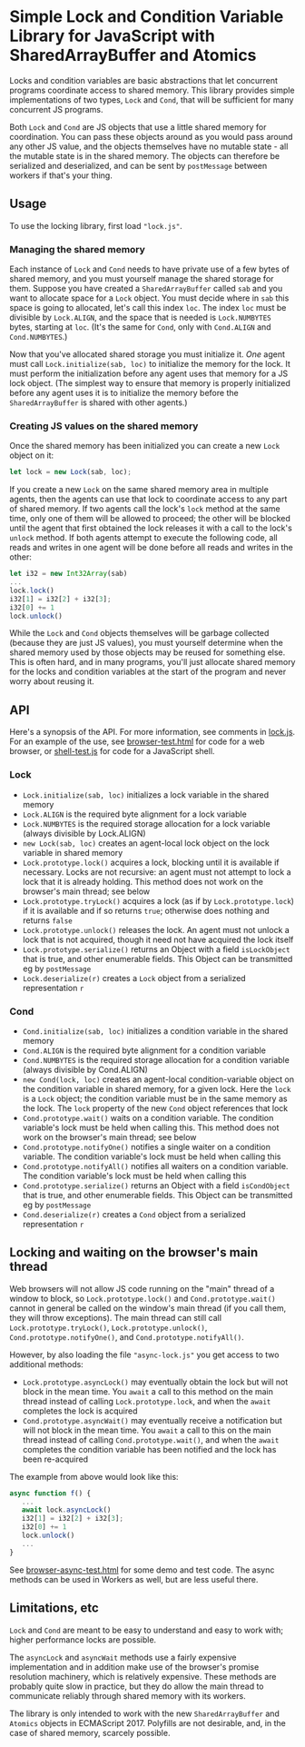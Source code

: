 # Simple Lock and Condition Variable Library for JavaScript with SharedArrayBuffer and Atomics

Locks and condition variables are basic abstractions that let concurrent programs coordinate access to shared memory.  This library provides simple implementations of two types, `Lock` and `Cond`, that will be sufficient for many concurrent JS programs.

Both `Lock` and `Cond` are JS objects that use a little shared memory for coordination.  You can pass these objects around as you would pass around any other JS value, and the objects themselves have no mutable state - all the mutable state is in the shared memory.  The objects can therefore be serialized and deserialized, and can be sent by `postMessage` between workers if that's your thing.

## Usage

To use the locking library, first load `"lock.js"`.

### Managing the shared memory

Each instance of `Lock` and `Cond` needs to have private use of a few bytes of shared memory, and you must yourself manage the shared storage for them.  Suppose you have created a `SharedArrayBuffer` called `sab` and you want to allocate space for a `Lock` object.  You must decide where in `sab` this space is going to allocated, let's call this index `loc`.  The index `loc` must be divisible by `Lock.ALIGN`, and the space that is needed is `Lock.NUMBYTES` bytes, starting at `loc`.  (It's the same for `Cond`, only with `Cond.ALIGN` and `Cond.NUMBYTES`.)

Now that you've allocated shared storage you must initialize it.  *One* agent must call `Lock.initialize(sab, loc)` to initialize the memory for the lock.  It must perform the initialization before any agent uses that memory for a JS lock object.  (The simplest way to ensure that memory is properly initialized before any agent uses it is to initialize the memory before the `SharedArrayBuffer` is shared with other agents.)

### Creating JS values on the shared memory

Once the shared memory has been initialized you can create a new `Lock` object on it:
```js
let lock = new Lock(sab, loc);
```
If you create a new `Lock` on the same shared memory area in multiple agents, then the agents can use that lock to coordinate access to any part of shared memory.  If two agents call the lock's `lock` method at the same time, only one of them will be allowed to proceed; the other will be blocked until the agent that first obtained the lock releases it with a call to the lock's `unlock` method.  If both agents attempt to execute the following code, all reads and writes in one agent will be done before all reads and writes in the other:
```js
let i32 = new Int32Array(sab)
...
lock.lock()
i32[1] = i32[2] + i32[3];
i32[0] += 1
lock.unlock()
```

While the `Lock` and `Cond` objects themselves will be garbage collected (because they are just JS values), you must yourself determine when the shared memory used by those objects may be reused for something else.  This is often hard, and in many programs, you'll just allocate shared memory for the locks and condition variables at the start of the program and never worry about reusing it.

## API

Here's a synopsis of the API.  For more information, see comments in [lock.js](lock.js).  For an example of the use, see [browser-test.html](browser-test.html) for code for a web browser, or [shell-test.js](shell-test.js) for code for a JavaScript shell.

### Lock

* `Lock.initialize(sab, loc)` initializes a lock variable in the shared memory
* `Lock.ALIGN` is the required byte alignment for a lock variable
* `Lock.NUMBYTES` is the required storage allocation for a lock variable (always divisible by Lock.ALIGN)
* `new Lock(sab, loc)` creates an agent-local lock object on the lock variable in shared memory
* `Lock.prototype.lock()` acquires a lock, blocking until it is available if necessary.  Locks are not recursive: an agent must not attempt to lock a lock that it is already holding.  This method does not work on the browser's main thread; see below
* `Lock.prototype.tryLock()` acquires a lock (as if by `Lock.prototype.lock`) if it is available and if so returns `true`; otherwise does nothing and returns `false`
* `Lock.prototype.unlock()` releases the lock.  An agent must not unlock a lock that is not acquired, though it need not have acquired the lock itself
* `Lock.prototype.serialize()` returns an Object with a field `isLockObject` that is true, and other enumerable fields.  This Object can be transmitted eg by `postMessage`
* `Lock.deserialize(r)` creates a `Lock` object from a serialized representation `r`

### Cond

* `Cond.initialize(sab, loc)` initializes a condition variable in the shared memory
* `Cond.ALIGN` is the required byte alignment for a condition variable
* `Cond.NUMBYTES` is the required storage allocation for a condition variable (always divisible by Cond.ALIGN)
* `new Cond(lock, loc)` creates an agent-local condition-variable object on the condition variable in shared memory, for a given lock.  Here the `lock` is a `Lock` object; the condition variable must be in the same memory as the lock.  The `lock` property of the new `Cond` object references that lock
* `Cond.prototype.wait()` waits on a condition variable.  The condition variable's lock must be held when calling this.  This method does not work on the browser's main thread; see below
* `Cond.prototype.notifyOne()` notifies a single waiter on a condition variable.  The condition variable's lock must be held when calling this
* `Cond.prototype.notifyAll()` notifies all waiters on a condition variable.  The condition variable's lock must be held when calling this
* `Cond.prototype.serialize()` returns an Object with a field `isCondObject` that is true, and other enumerable fields.  This Object can be transmitted eg by `postMessage`
* `Cond.deserialize(r)` creates a `Cond` object from a serialized representation `r`

## Locking and waiting on the browser's main thread

Web browsers will not allow JS code running on the "main" thread of a window to block, so `Lock.prototype.lock()` and `Cond.prototype.wait()` cannot in general be called on the window's main thread (if you call them, they will throw exceptions).  The main thread can still call `Lock.prototype.tryLock()`, `Lock.prototype.unlock()`, `Cond.prototype.notifyOne()`, and `Cond.prototype.notifyAll()`.

However, by also loading the file `"async-lock.js"` you get access to two additional methods:

* `Lock.prototype.asyncLock()` may eventually obtain the lock but will not block in the mean time.  You `await` a call to this method on the main thread instead of calling `Lock.prototype.lock`, and when the `await` completes the lock is acquired
* `Cond.prototype.asyncWait()` may eventually receive a notification but will not block in the mean time.  You `await` a call to this on the main thread instead of calling `Cond.prototype.wait()`, and when the `await` completes the condition variable has been notified and the lock has been re-acquired

The example from above would look like this:
```js
async function f() {
   ...
   await lock.asyncLock()
   i32[1] = i32[2] + i32[3];
   i32[0] += 1
   lock.unlock()
   ...
}
```
See [browser-async-test.html](browser-async-test.html) for some demo and test code.  The async methods can be used in Workers as well, but are less useful there.

## Limitations, etc

`Lock` and `Cond` are meant to be easy to understand and easy to work with; higher performance locks are possible.

The `asyncLock` and `asyncWait` methods use a fairly expensive implementation and in addition make use of the browser's promise resolution machinery, which is relatively expensive.  These methods are probably quite slow in practice, but they do allow the main thread to communicate reliably through shared memory with its workers.

The library is only intended to work with the new `SharedArrayBuffer` and `Atomics` objects in ECMAScript 2017.  Polyfills are not desirable, and, in the case of shared memory, scarcely possible.
